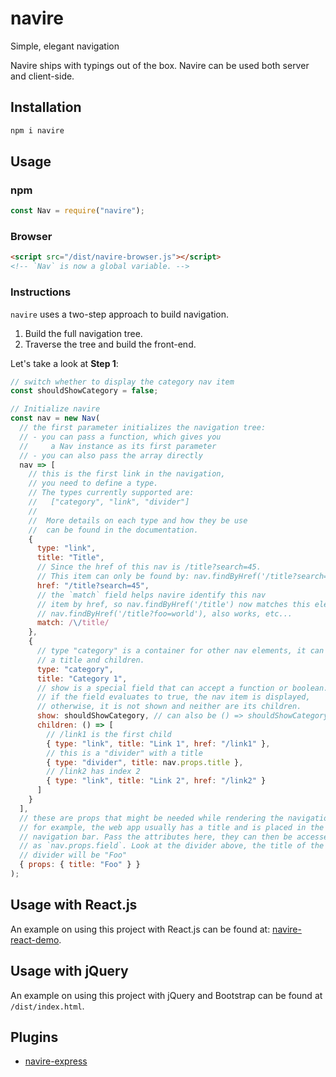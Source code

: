 # navire

Simple, elegant navigation

Navire ships with typings out of the box.
Navire can be used both server and client-side.

## Installation

```bash
npm i navire
```

## Usage

### npm

```javascript
const Nav = require("navire");
```

### Browser

```html
<script src="/dist/navire-browser.js"></script>
<!-- `Nav` is now a global variable. -->
```

### Instructions

`navire` uses a two-step approach to build navigation.

1. Build the full navigation tree.
2. Traverse the tree and build the front-end.

Let's take a look at **Step 1**:

```javascript
// switch whether to display the category nav item
const shouldShowCategory = false;

// Initialize navire
const nav = new Nav(
  // the first parameter initializes the navigation tree:
  // - you can pass a function, which gives you
  //     a Nav instance as its first parameter
  // - you can also pass the array directly
  nav => [
    // this is the first link in the navigation,
    // you need to define a type.
    // The types currently supported are:
    //   ["category", "link", "divider"]
    //
    //  More details on each type and how they be use
    //  can be found in the documentation.
    {
      type: "link",
      title: "Title",
      // Since the href of this nav is /title?search=45.
      // This item can only be found by: nav.findByHref('/title?search=45')
      href: "/title?search=45",
      // the `match` field helps navire identify this nav
      // item by href, so nav.findByHref('/title') now matches this element
      // nav.findByHref('/title?foo=world'), also works, etc...
      match: /\/title/
    },
    {
      // type "category" is a container for other nav elements, it can have
      // a title and children.
      type: "category",
      title: "Category 1",
      // show is a special field that can accept a function or boolean.
      // if the field evaluates to true, the nav item is displayed,
      // otherwise, it is not shown and neither are its children.
      show: shouldShowCategory, // can also be () => shouldShowCategory
      children: () => [
        // /link1 is the first child
        { type: "link", title: "Link 1", href: "/link1" },
        // this is a "divider" with a title
        { type: "divider", title: nav.props.title },
        // /link2 has index 2
        { type: "link", title: "Link 2", href: "/link2" }
      ]
    }
  ],
  // these are props that might be needed while rendering the navigation
  // for example, the web app usually has a title and is placed in the
  // navigation bar. Pass the attributes here, they can then be accessed
  // as `nav.props.field`. Look at the divider above, the title of the
  // divider will be "Foo"
  { props: { title: "Foo" } }
);
```

## Usage with React.js

An example on using this project with React.js can be found at: [navire-react-demo](https://github.com/claude-abounegm/navire-react-demo).

## Usage with jQuery

An example on using this project with jQuery and Bootstrap can be found at `/dist/index.html`.

## Plugins

- [navire-express](https://github.com/claude-abounegm/navire-express)
